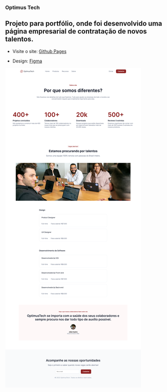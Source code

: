 ### Optimus Tech
## Projeto para portfólio, onde foi desenvolvido uma página empresarial de contratação de novos talentos.

- Visite o site: [Github Pages](https://filipirafael.github.io/optimusTech/)

- Design: [Figma](https://www.figma.com/file/mm3MLozvUDGhDRTxSLlGL5/7daysOfCode-HTML-CSS?node-id=0%3A1)

<img src="./assets/images/screenshot.png" />